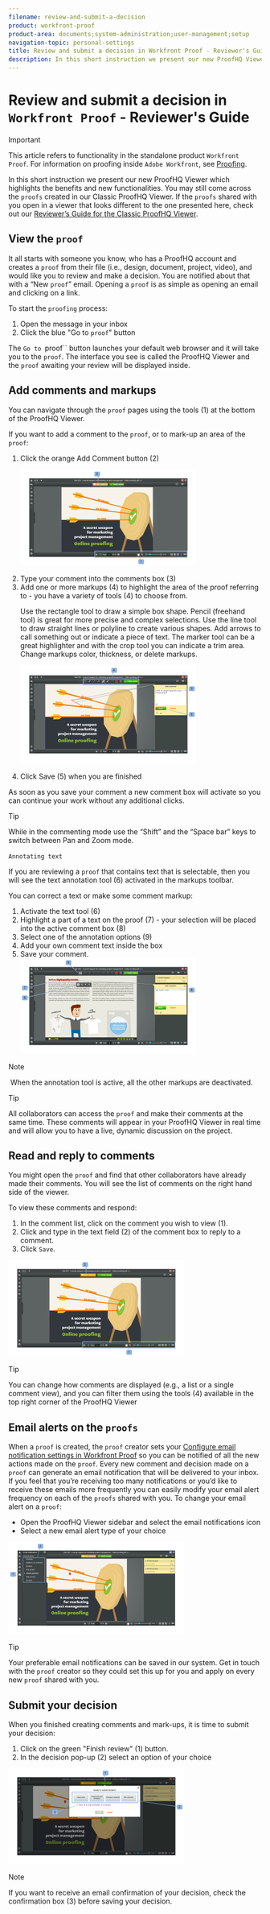 ```yaml
---
filename: review-and-submit-a-decision
product: workfront-proof
product-area: documents;system-administration;user-management;setup
navigation-topic: personal-settings
title: Review and submit a decision in Workfront Proof - Reviewer's Guide
description: In this short instruction we present our new ProofHQ Viewer which highlights the benefits and new functionalities. You may still come across the proofs created in our Classic ProofHQ Viewer. If the proofs shared with you open in a viewer that looks different to the one presented here, check out our Reviewer’s Guide for the Classic ProofHQ Viewer.
---
```


# Review and submit a decision in `Workfront Proof` - Reviewer's Guide

>[!IMPORTANT]
>
>This article refers to functionality in the standalone product `Workfront Proof`. For information on proofing inside `Adobe Workfront`, see [Proofing](../../../review-and-approve-work/proofing/proofing.md).

In this short instruction we present our new ProofHQ Viewer which highlights the benefits and new functionalities. You may still come across the `proofs` created in our Classic ProofHQ Viewer. If the `proofs` shared with you open in a viewer that looks different to the one presented here, check out our [Reviewer’s Guide for the Classic ProofHQ Viewer](http://www.proofhq.com/html/user-guide-for-reviewers.html).

## View the `proof`

It all starts with someone you know, who has a ProofHQ account and creates a `proof` from their file (i.e., design, document, project, video), and would like you to review and make a decision. You are notified about that with a “New `proof`” email. Opening a `proof` is as simple as opening an email and clicking on a link.

To start the `proofing` process:

1. Open the message in your inbox
1. Click the blue "Go to `proof`" button

The `Go to `proof`` button launches your default web browser and it will take you to the `proof`. The interface you see is called the ProofHQ Viewer and the `proof` awaiting your review will be displayed inside.

## Add comments and markups

You can navigate through the `proof` pages using the tools (1) at the bottom of the ProofHQ Viewer.

If you want to add a comment to the `proof`, or to mark-up an area of the `proof`:

<ol> 
 <li value="1"> <p>Click the orange <span class="bold">Add Comment</span> button (2)</p> <p> <img src="assets/reviewer's-guide---reviewing-350x191.png" style="width: 350;height: 191;"> </p> </li> 
 <li value="2">Type your comment into the comments box (3)</li> 
 <li value="3">Add one or more markups (4) to highlight the area of the <span>proof</span> referring to - you have a variety of tools (4) to choose from.</li> 
 <p>Use the rectangle tool to draw a simple box shape. Pencil (freehand tool) is great for more precise and complex selections. Use the line tool to draw straight lines or polyline to create various shapes. Add arrows to call something out or indicate a piece of text. The marker tool can be a great highlighter and with the crop tool you can indicate a trim area. Change markups color, thickness, or delete markups.</p> 
 <p> <img src="assets/reviewer's-guide---reviewing-2-350x195.png" alt="Reviewer_s_guide_-_reviewing_2.png" style="width: 350;height: 195;"> </p> 
 <li value="4">Click <span class="bold">Save</span> (5) when you are finished</li> 
</ol>

As soon as you save your comment a new comment box will activate so you can continue your work without any additional clicks.

>[!TIP]
>
>While in the commenting mode use the “Shift” and the “Space bar” keys to switch between Pan and Zoom mode.

`Annotating text`

If you are reviewing a `proof` that contains text that is selectable, then you will see the text annotation tool (6) activated in the markups toolbar.

You can correct a text or make some comment markup:

<ol> 
 <li value="1">Activate the text tool (6)</li> 
 <li value="2">Highlight a part of a text on the <span>proof</span> (7) - your selection will be placed into the active comment box (8)</li> 
 <li value="3">Select one of the annotation options (9)</li> 
 <li value="4">Add your own comment text inside the box</li> 
 <li value="5">Save your comment.</li> 
 <img src="assets/reviewer's-guide---reviewing-3-350x190.png" alt="Reviewer_s_guide_-_reviewing_3.png" style="width: 350;height: 190;"> 
</ol>

>[!NOTE]
>
>&nbsp;When the annotation tool is active, all the other markups are deactivated.

>[!TIP]
>
>All collaborators can access the `proof` and make their comments at the same time. These comments will appear in your ProofHQ Viewer in real time and will allow you to have a live, dynamic discussion on the project.

## Read and reply to comments

You might open the `proof` and find that other collaborators have already made their comments. You will see the list of comments on the right hand side of the viewer.

To view these comments and respond:

1. In the comment list, click on the comment you wish to view (1).
1. Click and type in the text field (2) of the comment box to reply to a comment.
1. Click `Save`.

![Reviewer_s_guide_-_reviewing_4.png](assets/reviewer's-guide---reviewing-350x191.png)

>[!TIP]
>
>You can change how comments are displayed (e.g., a list or a single comment view), and you can filter them using the tools (4) available in the top right corner of the ProofHQ Viewer

## Email alerts on the `proofs`

When a `proof` is created, the `proof` creator sets your [Configure email notification settings in Workfront Proof](../../../workfront-proof/wp-emailsntfctns/email-alerts/config-email-notification-settings-wp.md) so you can be notified of all the new actions made on the `proof`. Every new comment and decision made on a `proof` can generate an email notification that will be delivered to your inbox. If you feel that you’re receiving too many notifications or you’d like to receive these emails more frequently you can easily modify your email alert frequency on each of the `proofs` shared with you. To change your email alert on a `proof`:

* Open the ProofHQ Viewer sidebar and select the email notifications icon
* Select a new email alert type of your choice

![Reviewer_s_guide_-_email_alerts.png](assets/reviewer's-guide---email-alerts-350x183.png)

>[!TIP]
>
>Your preferable email notifications can be saved in our system. Get in touch with the `proof` creator so they could set this up for you and apply on every new `proof` shared with you.

## Submit your decision

When you finished creating comments and mark-ups, it is time to submit your decision:

1. Click on the green "Finish review" (1) button.
1. In the decision pop-up (2) select an option of your choice

![Reviewer_s_guide_-_making_decision.png](assets/reviewer's-guide---making-decision-350x190.png)

>[!NOTE]
>
>If you want to receive an email confirmation of your decision, check the confirmation box (3) before saving your decision.


